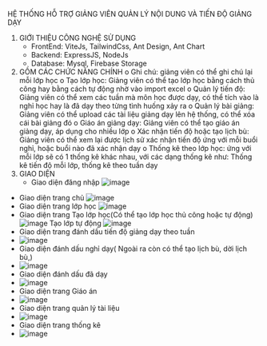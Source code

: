 HỆ THỐNG HỖ TRỢ GIẢNG VIÊN QUẢN LÝ NỘI DUNG VÀ TIẾN ĐỘ GIẢNG DẠY
1. GIỚI THIỆU CÔNG NGHỆ SỬ DỤNG
   - FrontEnd: ViteJs, TailwindCss, Ant Design, Ant Chart
   - Backend: ExpressJS, NodeJs
   - Database: Mysql, Firebase Storage
2. GỒM CÁC CHỨC NĂNG CHÍNH
   o	Ghi chú: giảng viên có thể ghi chú lại mỗi lớp học
   o	Tạo lớp học: Giảng viên có thể tạo lớp học bằng cách thủ công hay bằng cách tự động nhờ vào import excel
   o	Quản lý tiến độ: Giảng viên có thể xem các tuần mà môn học được dạy, có thể tích vào là nghỉ học hay là đã dạy theo từng tình huống xảy ra
   o	Quản lý bài giảng: Giảng viên có thể upload các tài liệu giảng dạy lên hệ thống, có thể xóa cái bài giảng đó
   o	Giáo án giảng dạy: Giảng viên có thể tạo giáo án giảng dạy, áp dụng cho nhiều lớp
   o	Xác nhận tiến độ hoặc tạo lịch bù: Giảng viên có thể xem lại được lịch sử xác nhận tiến độ ứng với mỗi buổi nghỉ, hoặc buổi nào đã xác nhận dạy
   o	Thống kê theo lớp học: ứng với mỗi lớp sẽ có 1 thống kê khác nhau, với các dạng thống kê như: Thống kê tiến độ mỗi lớp, thống kê theo tuần dạy
3. GIAO DIỆN
   - Giao diện đăng nhập
   ![image](https://github.com/tamtatita/endcourse/assets/94518732/025f1542-4e45-4db1-9eb9-5aba0ca2d6a9)
  - Giao diện trang chủ
  ![image](https://github.com/tamtatita/endcourse/assets/94518732/cf9dfbbc-4072-41c0-a572-59d9afa57395)
  - Giao diện trang lớp học
  ![image](https://github.com/tamtatita/endcourse/assets/94518732/1d095e9c-aa84-4124-ba76-86bb3c0b6560)
  - Giao diện trang Tạo lớp học(Có thể tạo lớp học thủ công hoặc tự động)
  ![image](https://github.com/tamtatita/endcourse/assets/94518732/d0ce9e81-5cec-4bfc-83df-44e46228edf8)
Tạo lớp tự động
![image](https://github.com/tamtatita/endcourse/assets/94518732/be331890-1348-40a9-b5d1-e39ad637fca2)
  - Giao diện trang đánh dấu tiến độ giảng dạy theo tuần
  - ![image](https://github.com/tamtatita/endcourse/assets/94518732/763235ff-0143-44be-8a43-4969b3f148b8)
  - Giao diện đánh dấu nghỉ dạy( Ngoài ra còn có thể tạo lịch bù, dời lịch bù,)
  - ![image](https://github.com/tamtatita/endcourse/assets/94518732/fd7da667-3b37-4edf-b2a0-85da4eb93ff0)
  - Giao diện đánh dấu đã dạy
  - ![image](https://github.com/tamtatita/endcourse/assets/94518732/123287ef-ee78-4eff-a0b3-3b18dcbbc7d7)
  - Giao diện trang Giáo án
  - ![image](https://github.com/tamtatita/endcourse/assets/94518732/cabbfb30-fe4b-48a1-ad50-5b669acb044a)
  - Giao diện trang quản lý tài liệu
  - ![image](https://github.com/tamtatita/endcourse/assets/94518732/8e1714f6-51e7-4b98-9197-b92a2c4f0561)
  - Giao diện trang thống kê
  - ![image](https://github.com/tamtatita/endcourse/assets/94518732/e8a1d49a-130d-4b37-9e66-99a89f0d74a0)




 




 
 

